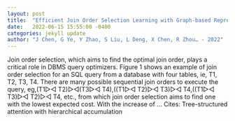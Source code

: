 ```yaml
---
layout: post
title:  "Efficient Join Order Selection Learning with Graph-based Representation"
date:   2022-06-15 15:55:00 -0400
categories: jekyll update
author: "J Chen, G Ye, Y Zhao, S Liu, L Deng, X Chen, R Zhou… - 2022"
---
```

Join order selection, which aims to find the optimal join order, plays a critical role in DBMS query optimizers. Figure 1 shows an example of join order selection for an SQL query from a database with four tables, ie, T1, T2, T3, T4. There are many possible sequential join orders to execute the query, eg,(T1▷◁ T2)▷◁(T3▷◁ T4),((T1▷◁ T2)▷◁ T3)▷◁ T4,((T1▷◁ T3)▷◁ T2)▷◁ T4, etc., from which join order selection aims to find one with the lowest expected cost. With the increase of …
Cites: ‪Tree-structured attention with hierarchical accumulation‬  